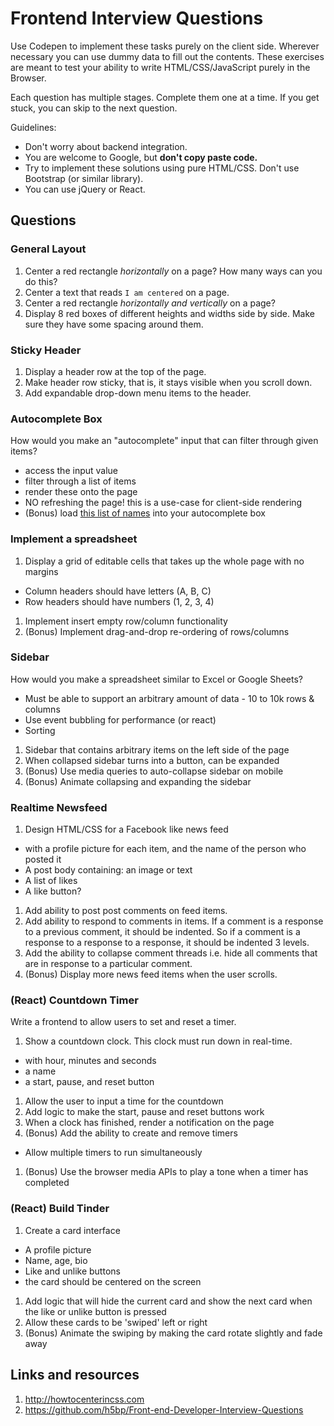 # Frontend Interview Questions

Use Codepen to implement these tasks purely on the client side. Wherever necessary you can use dummy data to fill out the contents.
These exercises are meant to test your ability to write HTML/CSS/JavaScript purely in the Browser. 

Each question has multiple stages. Complete them one at a time. If you get stuck, you can skip to the next question.

Guidelines:

- Don't worry about backend integration.
- You are welcome to Google, but **don't copy paste code.**
- Try to implement these solutions using pure HTML/CSS. Don't use Bootstrap (or similar library).
- You can use jQuery or React.

## Questions

### General Layout


1. Center a red rectangle *horizontally* on a page? How many ways can you do this?
1. Center a text that reads `I am centered` on a page.
1. Center a red rectangle *horizontally and vertically* on a page?
1. Display 8 red boxes of different heights and widths side by side. Make sure they
  have some spacing around them.

### Sticky Header

1. Display a header row at the top of the page.
2. Make header row sticky, that is, it stays visible when you scroll down.
3. Add expandable drop-down menu items to the header.

### Autocomplete Box

How would you make an "autocomplete" input that can filter through given items?

* access the input value
* filter through a list of items
* render these onto the page
* NO refreshing the page! this is a use-case for client-side rendering
* (Bonus) load [this list of names](https://raw.githubusercontent.com/dominictarr/random-name/master/first-names.txt) into your autocomplete box

### Implement a spreadsheet

1. Display a grid of editable cells that takes up the whole page with no margins
  - Column headers should have letters (A, B, C)
  - Row headers should have numbers (1, 2, 3, 4)
1. Implement insert empty row/column functionality
2. (Bonus) Implement drag-and-drop re-ordering of rows/columns

### Sidebar

How would you make a spreadsheet similar to Excel or Google Sheets?

* Must be able to support an arbitrary amount of data - 10 to 10k rows & columns
* Use event bubbling for performance (or react)
* Sorting

1. Sidebar that contains arbitrary items on the left side of the page
1. When collapsed sidebar turns into a button, can be expanded
1. (Bonus) Use media queries to auto-collapse sidebar on mobile
2. (Bonus) Animate collapsing and expanding the sidebar

### Realtime Newsfeed

1. Design HTML/CSS for a Facebook like news feed
  - with a profile picture for each item, and the name of the person who posted it
  - A post body containing: an image or text
  - A list of likes
  - A like button?
1. Add ability to post post comments on feed items.
1. Add ability to respond to comments in items. If a comment is a response to a previous comment, it should be indented. So if a comment is a response to a response to a response, it should be indented 3 levels.
1. Add the ability to collapse comment threads i.e. hide all comments that are in response to a particular comment.
1. (Bonus) Display more news feed items when the user scrolls.

### (React) Countdown Timer

Write a frontend to allow users to set and reset a timer.

1. Show a countdown clock. This clock must run down in real-time.
  - with hour, minutes and seconds
  - a name
  - a start, pause, and reset button
1. Allow the user to input a time for the countdown
1. Add logic to make the start, pause and reset buttons work
1. When a clock has finished, render a notification on the page
1. (Bonus) Add the ability to create and remove timers
  - Allow multiple timers to run simultaneously
1. (Bonus) Use the browser media APIs to play a tone when a timer has completed

### (React) Build Tinder

1. Create a card interface
  - A profile picture
  - Name, age, bio
  - Like and unlike buttons
  - the card should be centered on the screen
1. Add logic that will hide the current card and show the next card when the like or unlike button is pressed
1. Allow these cards to be 'swiped' left or right
1. (Bonus) Animate the swiping by making the card rotate slightly and fade away

## Links and resources

1. http://howtocenterincss.com
1. https://github.com/h5bp/Front-end-Developer-Interview-Questions

